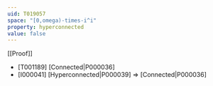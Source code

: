 ```yaml
---
uid: T019057
space: "[0,omega)-times-i^i"
property: hyperconnected
value: false
---
```

[[Proof]]

* [T001189] [Connected|P000036]
* [I000041] [Hyperconnected|P000039] => [Connected|P000036]

